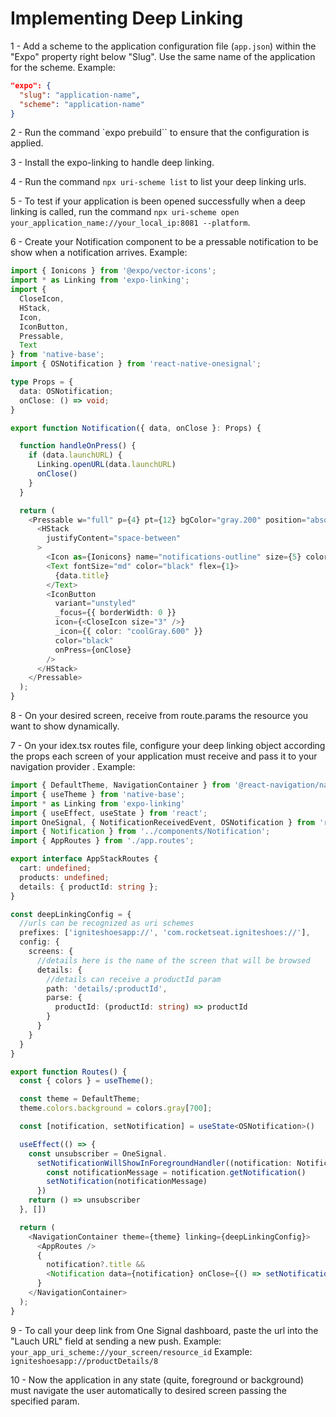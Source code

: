 # Implementing Deep Linking

1 - Add a scheme to the application configuration file (`app.json`) within the "Expo" property right below "Slug". Use the same name of the application for the scheme.
Example:

```json
"expo": {
  "slug": "application-name",
  "scheme": "application-name"
}
``````

2 - Run the command `expo prebuild`` to ensure that the configuration is applied.

3 - Install the expo-linking to handle deep linking.

4 - Run the command `npx uri-scheme list` to list your deep linking urls. 

5 - To test if your application is been opened successfully when a deep linking is  called, run the command `npx uri-scheme open your_application_name://your_local_ip:8081 --platform`.

6 - Create your Notification component to be a pressable notification to be show when a notification arrives. Example:
```typescript
import { Ionicons } from '@expo/vector-icons';
import * as Linking from 'expo-linking';
import {
  CloseIcon,
  HStack,
  Icon,
  IconButton,
  Pressable,
  Text
} from 'native-base';
import { OSNotification } from 'react-native-onesignal';

type Props = {
  data: OSNotification;
  onClose: () => void;
}

export function Notification({ data, onClose }: Props) {

  function handleOnPress() {
    if (data.launchURL) {
      Linking.openURL(data.launchURL)
      onClose()
    }
  }

  return (
    <Pressable w="full" p={4} pt={12} bgColor="gray.200" position="absolute" top={0} onPress={handleOnPress}>
      <HStack
        justifyContent="space-between"
      >
        <Icon as={Ionicons} name="notifications-outline" size={5} color="black" mr={2} />
        <Text fontSize="md" color="black" flex={1}>
          {data.title}
        </Text>
        <IconButton
          variant="unstyled"
          _focus={{ borderWidth: 0 }}
          icon={<CloseIcon size="3" />}
          _icon={{ color: "coolGray.600" }}
          color="black"
          onPress={onClose}
        />
      </HStack>
    </Pressable>
  );
}
```

8 - On your desired screen, receive from route.params the resource you want to show dynamically. 

7 - On your idex.tsx routes file, configure your deep linking object according the props each screen of your application must receive and pass it to your navigation provider . Example:

```typescript
import { DefaultTheme, NavigationContainer } from '@react-navigation/native';
import { useTheme } from 'native-base';
import * as Linking from 'expo-linking'
import { useEffect, useState } from 'react';
import OneSignal, { NotificationReceivedEvent, OSNotification } from 'react-native-onesignal';
import { Notification } from '../components/Notification';
import { AppRoutes } from './app.routes';

export interface AppStackRoutes {
  cart: undefined;
  products: undefined;
  details: { productId: string };
}

const deepLinkingConfig = {
  //urls can be recognized as uri schemes
  prefixes: ['igniteshoesapp://', 'com.rocketseat.igniteshoes://'],
  config: {
    screens: {
      //details here is the name of the screen that will be browsed
      details: {
        //details can receive a productId param
        path: 'details/:productId',
        parse: {
          productId: (productId: string) => productId
        }
      }
    }
  }
}

export function Routes() {
  const { colors } = useTheme();

  const theme = DefaultTheme;
  theme.colors.background = colors.gray[700];

  const [notification, setNotification] = useState<OSNotification>()

  useEffect(() => {
    const unsubscriber = OneSignal.
      setNotificationWillShowInForegroundHandler((notification: NotificationReceivedEvent) => {
        const notificationMessage = notification.getNotification()
        setNotification(notificationMessage)
      })
    return () => unsubscriber
  }, [])

  return (
    <NavigationContainer theme={theme} linking={deepLinkingConfig}>
      <AppRoutes />
      {
        notification?.title &&
        <Notification data={notification} onClose={() => setNotification(undefined)} />
      }
    </NavigationContainer>
  );
}
```

9 - To call your deep link from One Signal dashboard, paste the url into the "Lauch URL" field at sending a new push. Example: `your_app_uri_scheme://your_screen/resource_id` Example: `igniteshoesapp://productDetails/8`

10 - Now the application in any state (quite, foreground or background) must navigate the user automatically to desired screen passing the specified param.

